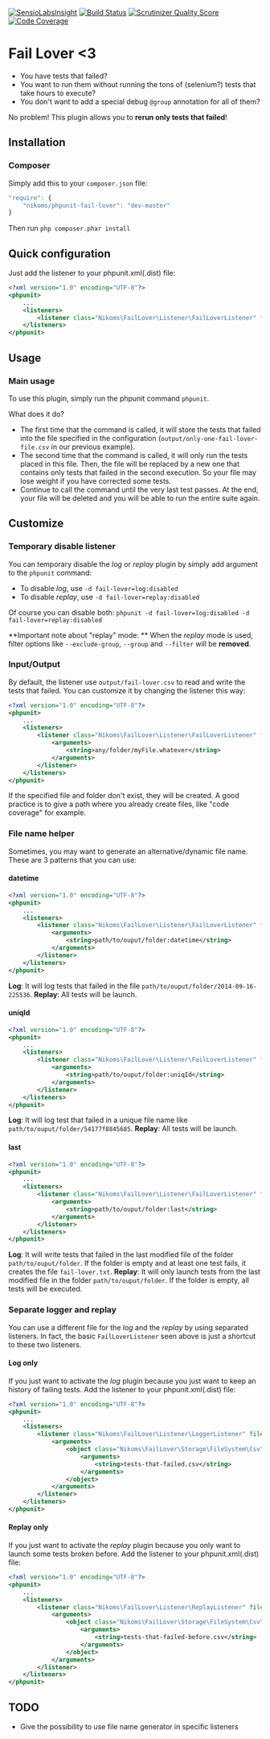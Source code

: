 [![SensioLabsInsight](https://insight.sensiolabs.com/projects/8470b809-e2e4-4a39-b96e-2001fa92f0b2/mini.png)](https://insight.sensiolabs.com/projects/8470b809-e2e4-4a39-b96e-2001fa92f0b2)
[![Build Status](https://api.travis-ci.org/Nikoms/phpunit-fail-lover.png)](https://api.travis-ci.org/Nikoms/phpunit-fail-lover)
[![Scrutinizer Quality Score](https://scrutinizer-ci.com/g/Nikoms/phpunit-fail-lover/badges/quality-score.png)](https://scrutinizer-ci.com/g/Nikoms/phpunit-fail-lover/)
[![Code Coverage](https://scrutinizer-ci.com/g/Nikoms/phpunit-fail-lover/badges/coverage.png)](https://scrutinizer-ci.com/g/Nikoms/phpunit-fail-lover/)


# Fail Lover <3

* You have tests that failed?
* You want to run them without running the tons of (selenium?) tests that take hours to execute?
* You don't want to add a special debug `@group` annotation for all of them?

No problem! This plugin allows you to **rerun only tests that failed**!

## Installation

### Composer

Simply add this to your `composer.json` file:
```js
"require": {
    "nikoms/phpunit-fail-lover": "dev-master"
}
```

Then run `php composer.phar install`

## Quick configuration

Just add the listener to your phpunit.xml(.dist) file:

```xml
<?xml version="1.0" encoding="UTF-8"?>
<phpunit>
    ...
    <listeners>
        <listener class="Nikoms\FailLover\Listener\FailLoverListener" file="src/Listener/FailLoverListener.php" />
    </listeners>
</phpunit>
```

## Usage

### Main usage

To use this plugin, simply run the phpunit command `phpunit`.

What does it do?

* The first time that the command is called, it will store the tests that failed into the file specified in the configuration (`output/only-one-fail-lover-file.csv` in our previous example).
* The second time that the command is called, it will only run the tests placed in this file. Then, the file will be replaced by a new one that contains only tests that failed in the second execution. So your file may lose weight if you have corrected some tests.
* Continue to call the command until the very last test passes. At the end, your file will be deleted and you will be able to run the entire suite again.


## Customize

### Temporary disable listener

You can temporary disable the *log* or *replay* plugin by simply add argument to the `phpunit` command:

* To disable *log*, use `-d fail-lover=log:disabled`
* To disable *replay*, use `-d fail-lover=replay:disabled`

Of course you can disable both:
`phpunit -d fail-lover=log:disabled -d fail-lover=replay:disabled`


**Important note about "replay" mode: ** When the *replay* mode is used, filter options like `--exclude-group`, `--group` and `--filter` will be **removed**.

### Input/Output

By default, the listener use `output/fail-lover.csv` to read and write the tests that failed. You can customize it by changing the listener this way:


```xml
<?xml version="1.0" encoding="UTF-8"?>
<phpunit>
    ...
    <listeners>
        <listener class="Nikoms\FailLover\Listener\FailLoverListener" file="src/Listener/FailLoverListener.php">
            <arguments>
                <string>any/folder/myFile.whatever</string>
            </arguments>
        </listener>
    </listeners>
</phpunit>
```

If the specified file and folder don't exist, they will be created. A good practice is to give a path where you already create files, like "code coverage" for example.


### File name helper

Sometimes, you may want to generate an alternative/dynamic file name. These are 3 patterns that you can use:

#### datetime

```xml
<?xml version="1.0" encoding="UTF-8"?>
<phpunit>
    ...
    <listeners>
        <listener class="Nikoms\FailLover\Listener\FailLoverListener" file="src/Listener/FailLoverListener.php">
            <arguments>
                <string>path/to/ouput/folder:datetime</string>
            </arguments>
        </listener>
    </listeners>
</phpunit>
```

**Log**: It will log tests that failed in the file `path/to/ouput/folder/2014-09-16-225536`.
**Replay**: All tests will be launch.

#### uniqId

```xml
<?xml version="1.0" encoding="UTF-8"?>
<phpunit>
    ...
    <listeners>
        <listener class="Nikoms\FailLover\Listener\FailLoverListener" file="src/Listener/FailLoverListener.php">
            <arguments>
                <string>path/to/ouput/folder:uniqId</string>
            </arguments>
        </listener>
    </listeners>
</phpunit>
```

**Log**: It will log test that failed in a unique file name like `path/to/ouput/folder/54177f8845685`.
**Replay**: All tests will be launch.

#### last

```xml
<?xml version="1.0" encoding="UTF-8"?>
<phpunit>
    ...
    <listeners>
        <listener class="Nikoms\FailLover\Listener\FailLoverListener" file="src/Listener/FailLoverListener.php">
            <arguments>
                <string>path/to/ouput/folder:last</string>
            </arguments>
        </listener>
    </listeners>
</phpunit>
```

**Log**: It will write tests that failed in the last modified file of the folder `path/to/ouput/folder`. If the folder is empty and at least one test fails, it creates the file `fail-lover.txt`.
**Replay**: It will only launch tests from the last modified file in the folder `path/to/ouput/folder`. If the folder is empty, all tests will be executed.




### Separate logger and replay

You can use a different file for the *log* and the *replay* by using separated listeners. In fact, the basic `FailLoverListener` seen above is just a shortcut to these two listeners.

#### Log only

If you just want to activate the *log* plugin because you just want to keep an history of failing tests. Add the listener to your phpunit.xml(.dist) file:

```xml
<?xml version="1.0" encoding="UTF-8"?>
<phpunit>
    ...
    <listeners>
        <listener class="Nikoms\FailLover\Listener\LoggerListener" file="vendor/nikoms/phpunit-fail-lover/src/Listener/LoggerListener.php">
            <arguments>
                <object class="Nikoms\FailLover\Storage\FileSystem\Csv\CsvRecorder">
                    <arguments>
                        <string>tests-that-failed.csv</string>
                    </arguments>
                </object>
            </arguments>
        </listener>
    </listeners>
</phpunit>
```

#### Replay only

If you just want to activate the *replay* plugin because you only want to launch some tests broken before. Add the listener to your phpunit.xml(.dist) file:

```xml
<?xml version="1.0" encoding="UTF-8"?>
<phpunit>
    ...
    <listeners>
        <listener class="Nikoms\FailLover\Listener\ReplayListener" file="src/Listener/ReplayListener.php">
            <arguments>
                <object class="Nikoms\FailLover\Storage\FileSystem\Csv\CsvReader">
                    <arguments>
                        <string>tests-that-failed-before.csv</string>
                    </arguments>
                </object>
            </arguments>
        </listener>
    </listeners>
</phpunit>
```


## TODO

* Give the possibility to use file name generator in specific listeners
